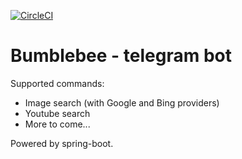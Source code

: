 [![CircleCI](https://circleci.com/gh/denzelby/telegram-bot-bumblebee/tree/master.svg?style=svg)](https://circleci.com/gh/denzelby/telegram-bot-bumblebee/tree/master)

# Bumblebee - telegram bot

Supported commands:
 * Image search (with Google and Bing providers)
 * Youtube search
 * More to come...

Powered by spring-boot.
